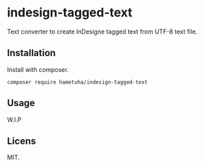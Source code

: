 # indesign-tagged-text
Text converter to create InDesigne tagged text from UTF-8 text file.

## Installation

Install with composer.

```
composer require hametuha/indesign-tagged-text
```

## Usage

W.I.P

## Licens

MIT.